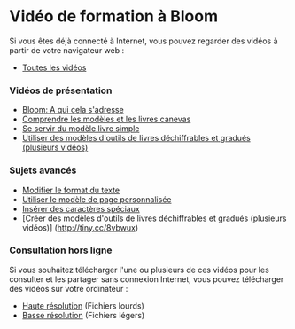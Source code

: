 # Vidéo de formation à Bloom
Si vous êtes déjà connecté à Internet, vous pouvez regarder des vidéos à partir de votre navigateur web :
- [Toutes les vidéos](http://tiny.cc/bloomVimeo)
### Vidéos de présentation
- [Bloom: A qui cela s'adresse](https://vimeo.com/114043219)
- [Comprendre les modèles et les livres canevas](https://vimeo.com/114024308)
- [Se servir du modèle livre simple](https://vimeo.com/112825489)
- [Utiliser des modèles d'outils de livres déchiffrables et gradués (plusieurs vidéos)](http://tiny.cc/usingBloomReaderTemplates)
### Sujets avancés
- [Modifier le format du texte](https://vimeo.com/117820891)
- [Utiliser le modèle de page personnalisée](https://vimeo.com/116868148)
- [Insérer des caractères spéciaux](https://vimeo.com/117927599)
- [Créer des modèles d'outils de livres déchiffrables et gradués (plusieurs vidéos)] (http://tiny.cc/8vbwux)
### Consultation hors ligne
Si vous souhaitez télécharger l'une ou plusieurs de ces vidéos pour les consulter et les partager sans connexion Internet, vous pouvez télécharger des vidéos sur votre ordinateur :
- [Haute résolution](http://tiny.cc/bloomHDVideos) (Fichiers lourds)
- [Basse résolution](http://tiny.cc/bloomSDVideos) (Fichiers légers)
